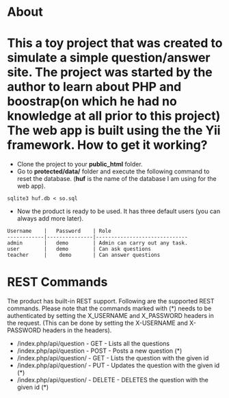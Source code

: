 About
======
This a toy project that was created to simulate a simple question/answer site. The project was started by the author to learn about PHP and boostrap(on which he had no knowledge at all prior to this project)  The web app is built using the the Yii framework. 
How to get it working?
======================
* Clone the project to your **public_html** folder.
* Go to **protected/data/** folder and execute the following command to reset the database. (**huf** is the name of the database I am using for the web app).

```
sqlite3 huf.db < so.sql
```
* Now the product is ready to be used. It has three default users (you can always add more later).

```
Username    |   Password    | Role
------------|---------------|------------------------------
admin       |   demo        | Admin can carry out any task.
user        |   demo        | Can ask questions
teacher     |    demo       | Can answer questions
```

REST Commands
=====================
The product has built-in REST support. Following are the supported REST commands. Please note that the commands marked with (*) needs to be authenticated
by setting the X_USERNAME and X_PASSWORD headers in the request. (This can be done by setting the X-USERNAME and
X-PASSWORD headers in the headers).

* <URL>/index.php/api/question - GET - Lists all the questions
* <URL>/index.php/api/question - POST - Posts a new question (*)
* <URL>/index.php/api/question/<id> - GET - Lists the question with the given id
* <URL>/index.php/api/question/<id> - PUT - Updates the question with the given id (*)
* <URL>/index.php/api/question/<id> - DELETE - DELETES the question with the given id (*)